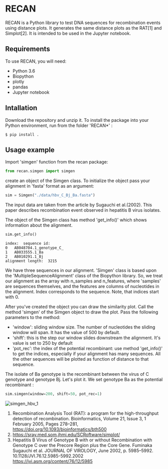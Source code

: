 # RECAN
RECAN is a Python library to test DNA sequences for recombination events using distance plots. It generates the same distance plots as the RAT[1] and Simplot[2]. It is intended to be used in the Jupyter notebook.

## Requirements
To use RECAN, you will need:
- Python 3.6
- Biopython
- plotly 
- pandas
- Jupyter notebook

## Intallation
Download the repository and unzip it. To install the package  into your Python environment, run from the folder 'RECAN*' :

```
$ pip install .
```

## Usage example

Import 'simgen' function from the recan package:
```python
from recan.simgen import simgen
```

create an object of the Simgen class. To initialize the object pass your alignment in 'fasta' format as an argument:
```python
sim = Simgen("./data/hbv_C_Bj_Ba.fasta")
```
The input data are taken from the article by Sugauchi et al.(2002). This paper describes recombination event observed in hepatitis B virus isolates.

The object of the Simgen class has method 'get_info()' which shows information about the alignment. 
```python
sim.get_info()
```
```
index:	sequence id:
0	AB048704.1_genotype_C_
1	AB033555.1_Ba
2	AB010291.1_Bj
alignment length:  3215
```


We have three sequences in our alignment. 'Simgen' class is based upon the 'MultipleSequenceAlignment' class of the Biopython library.  So, we treat our alignment as the array with n_samples and n_features, where 'samples' are sequences themselves, and the features are columns of nucleotides in the alignment. Index corresponds to the sequence. Note, that indices start with 0.


After you've created the object you can draw the similarity plot. 
Call the method 'simgen' of the Simgen object to draw the plot. Pass the following parameters to the method:
- 'window': sliding window size. The number of nucleotides the sliding window will span. It has the value of 500 by default.
- 'shift': this is the step our window slides downstream the alignment. It's value is set to 250 by default
- 'pot_rec': the index of the potential recombinant: use method 'get_info()' to get the indices, especially if your alignment has many sequences. All the other sequences will be plotted as function of distance to that sequence.

The isolate of Ba genotype is the recombinant between the virus of C genotype and genotype Bj. Let's plot it. We set genotype Ba as the potential recombinant : 

```python
sim.simgen(window=200, shift=50, pot_rec=1)
```
![simgen_hbv_1](https://github.com/babinyurii/RECAN/tree/recan_oop/data/hbv_C_Bj_Ba_simgen_1.jpg)


1. Recombination Analysis Tool (RAT): a program for the high-throughput detection of recombination. Bioinformatics, Volume 21, Issue 3, 1 February 2005, Pages 278–281, https://doi.org/10.1093/bioinformatics/bth500
2. https://sray.med.som.jhmi.edu/SCRoftware/simplot/ 
3.  Hepatitis B Virus of Genotype B with or without Recombination with Genotype C over the Precore Region plus the Core Gene. Fuminaka Sugauchi et al. JOURNAL OF VIROLOGY, June 2002, p. 5985–5992. 10.1128/JVI.76.12.5985-5992.2002 https://jvi.asm.org/content/76/12/5985 
